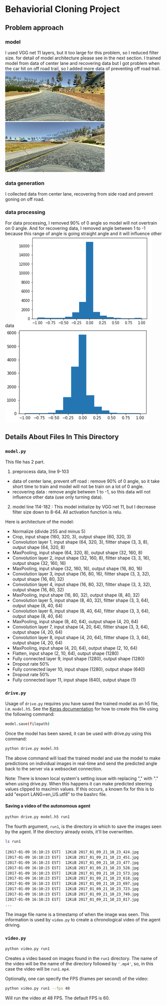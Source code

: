 # Behaviorial Cloning Project

## Problem approach

### model

I used VGG net 11 layers, but it too large for this problem, so I reduced filter size. for detail of model architecture please see in the next section. I trained model from data of center lane and recovering data but I got problem when the car hit on off road trail, so I added more data of preventing off road trail.
![prevent off road trail image](/examples/off_road.jpg?raw=true "prevent off road trail image")
![recovering image](/examples/recovering.jpg?raw=true "recovering image")

### data generation

I collected data from center lane, recovering from side road and prevent goning on off road.

### data processing

For data processing, I removed 90% of 0 angle so model will not overtrain on 0 angle. And for recovering data, I removed angle between 1 to -1 because this range of angle is going straight angle and it will influence other data
![data before process](/examples/1.jpg?raw=true "data before process")
![data after process](/examples/2.jpg?raw=true "data after process")

## Details About Files In This Directory

### `model.py`

This file has 2 part.

1. preprocess data, line 9-103
* data of center lane, prevent off road : remove 90% of 0 angle, so it take short time to train and model will not be train on a lot of 0 angle.
* recovering data : remove angle between 1 to -1, so this data will not influence other data (use only turning data).

2. model line 114-182 : This model initialize by VGG net 11, but I decrease filter size down to 8-64. All activation function is relu.

Here is architecture of the model:

* Normalize (divide 255 and minus 5)
* Crop, input shape (160, 320, 3), output shape (60, 320, 3)
* Convolution layer 1, input shape (64, 320, 3), filtter shape (3, 3, 8), output shape (64, 320, 8)
* MaxPooling, input shape (64, 320, 8), output shape (32, 160, 8)
* Convolution layer 2, input shape (32, 160, 8), filtter shape (3, 3, 16), output shape (32, 160, 16)
* MaxPooling, input shape (32, 160, 16), output shape (16, 80, 16)
* Convolution layer 3, input shape (16, 80, 16), filtter shape (3, 3, 32), output shape (16, 80, 32)
* Convolution layer 4, input shape (16, 80, 32), filtter shape (3, 3, 32), output shape (16, 80, 32)
* MaxPooling, input shape (16, 80, 32), output shape (8, 40, 32)
* Convolution layer 5, input shape (8, 40, 32), filtter shape (3, 3, 64), output shape (8, 40, 64)
* Convolution layer 6, input shape (8, 40, 64), filtter shape (3, 3, 64), output shape (8, 40, 64)
* MaxPooling, input shape (8, 40, 64), output shape (4, 20, 64)
* Convolution layer 7, input shape (4, 20, 64), filtter shape (3, 3, 64), output shape (4, 20, 64)
* Convolution layer 8, input shape (4, 20, 64), filtter shape (3, 3, 64), output shape (4, 20, 64)
* MaxPooling, input shape (4, 20, 64), output shape (2, 10, 64)
* Flatten, input shape (2, 10, 64), output shape (1280)
* Fully connected layer 9, input shape (1280), output shape (1280)
* Dropout rate 50%
* Fully connected layer 10, input shape (1280), output shape (640)
* Dropout rate 50%
* Fully connected layer 11, input shape (640), output shape (1)

### `drive.py`

Usage of `drive.py` requires you have saved the trained model as an h5 file, i.e. `model.h5`. See the [Keras documentation](https://keras.io/getting-started/faq/#how-can-i-save-a-keras-model) for how to create this file using the following command:
```sh
model.save(filepath)
```

Once the model has been saved, it can be used with drive.py using this command:

```sh
python drive.py model.h5
```

The above command will load the trained model and use the model to make predictions on individual images in real-time and send the predicted angle back to the server via a websocket connection.

Note: There is known local system's setting issue with replacing "," with "." when using drive.py. When this happens it can make predicted steering values clipped to max/min values. If this occurs, a known fix for this is to add "export LANG=en_US.utf8" to the bashrc file.

#### Saving a video of the autonomous agent

```sh
python drive.py model.h5 run1
```

The fourth argument, `run1`, is the directory in which to save the images seen by the agent. If the directory already exists, it'll be overwritten.

```sh
ls run1

[2017-01-09 16:10:23 EST]  12KiB 2017_01_09_21_10_23_424.jpg
[2017-01-09 16:10:23 EST]  12KiB 2017_01_09_21_10_23_451.jpg
[2017-01-09 16:10:23 EST]  12KiB 2017_01_09_21_10_23_477.jpg
[2017-01-09 16:10:23 EST]  12KiB 2017_01_09_21_10_23_528.jpg
[2017-01-09 16:10:23 EST]  12KiB 2017_01_09_21_10_23_573.jpg
[2017-01-09 16:10:23 EST]  12KiB 2017_01_09_21_10_23_618.jpg
[2017-01-09 16:10:23 EST]  12KiB 2017_01_09_21_10_23_697.jpg
[2017-01-09 16:10:23 EST]  12KiB 2017_01_09_21_10_23_723.jpg
[2017-01-09 16:10:23 EST]  12KiB 2017_01_09_21_10_23_749.jpg
[2017-01-09 16:10:23 EST]  12KiB 2017_01_09_21_10_23_817.jpg
...
```

The image file name is a timestamp of when the image was seen. This information is used by `video.py` to create a chronological video of the agent driving.

### `video.py`

```sh
python video.py run1
```

Creates a video based on images found in the `run1` directory. The name of the video will be the name of the directory followed by `'.mp4'`, so, in this case the video will be `run1.mp4`.

Optionally, one can specify the FPS (frames per second) of the video:

```sh
python video.py run1 --fps 48
```

Will run the video at 48 FPS. The default FPS is 60.
